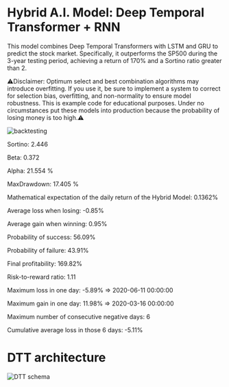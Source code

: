 # Hybrid A.I. Model: Deep Temporal Transformer + RNN

This model combines Deep Temporal Transformers with LSTM and GRU to predict the stock market. Specifically, it outperforms the SP500 during the 3-year testing period, achieving a return of 170% and a Sortino ratio greater than 2.

⚠️Disclaimer: Optimum select and best combination algorithms may introduce overfitting. If you use it, be sure to implement a system to correct for selection bias, overfitting, and non-normality to ensure model robustness.
This is example code for educational purposes. Under no circumstances put these models into production because the probability of losing money is too high.⚠️

![backtesting](https://user-images.githubusercontent.com/92114788/231217123-9f54d8f4-535a-4870-9723-188848831c98.png)

Sortino: 2.446

Beta: 0.372

Alpha: 21.554 %

MaxDrawdown: 17.405 %

Mathematical expectation of the daily return of the Hybrid Model: 0.1362%

Average loss when losing: -0.85%

Average gain when winning: 0.95%

Probability of success: 56.09%

Probability of failure: 43.91%

Final profitability: 169.82%

Risk-to-reward ratio: 1.11

Maximum loss in one day: -5.89% => 2020-06-11 00:00:00

Maximum gain in one day: 11.98% => 2020-03-16 00:00:00

Maximum number of consecutive negative days: 6

Cumulative average loss in those 6 days: -5.11%

# DTT architecture

![DTT schema](https://user-images.githubusercontent.com/92114788/231246478-fbb5fae8-82ad-4581-afbd-a4c6be3b3e56.png)

